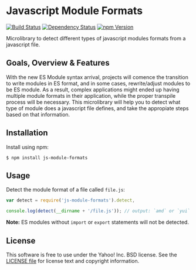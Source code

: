 Javascript Module Formats
=========================

[![Build Status](https://travis-ci.org/yahoo/js-module-formats.png?branch=master)](https://travis-ci.org/yahoo/js-module-formats)
[![Dependency Status](https://gemnasium.com/yahoo/js-module-formats.png)](https://gemnasium.com/yahoo/js-module-formats)
[![npm Version](https://badge.fury.io/js/js-module-formats.png)](https://npmjs.org/package/js-module-formats)

Microlibrary to detect different types of javascript modules formats from a javascript file.


Goals, Overview & Features
--------------------------

With the new ES Module syntax arrival, projects will comence the transition to write modules in ES format, and in some cases, rewrite/adjust modules to be ES module. As a result, complex applications might ended up having multiple module formats in their application, while the proper transpile process will be necessary. This microlibrary will help you to detect what type of module does a javascript file defines, and take the appropiate steps based on that information.


Installation
------------

Install using npm:

```shell
$ npm install js-module-formats
```


Usage
-----

Detect the module format of a file called `file.js`:

```javascript
var detect = require('js-module-formats').detect,

console.log(detect(__dirname + '/file.js')); // output: `amd` or `yui` or `es` or `undefined`
```

**Note:** ES modules without `import` or `export` statements will not be detected.


License
-------

This software is free to use under the Yahoo! Inc. BSD license.
See the [LICENSE file][] for license text and copyright information.

[LICENSE file]: https://github.com/yahoo/js-module-formats/blob/master/LICENSE
